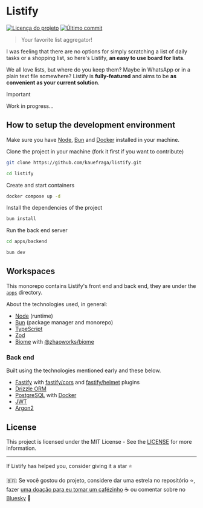 # Listify

[![Licença do projeto](https://img.shields.io/github/license/kauefraga/listify)](https://github.com/kauefraga/listify/blob/main/LICENSE)
[![Último commit](https://img.shields.io/github/last-commit/kauefraga/listify/main)](https://github.com/kauefraga/listify)

> Your favorite list aggregator!

I was feeling that there are no options for simply scratching a list of daily tasks or a shopping list, so here's Listify, **an easy to use board for lists**.

We all love lists, but where do you keep them? Maybe in WhatsApp or in a plain text file somewhere? Listify is **fully-featured** and aims to be **as convenient as your current solution**.

> [!IMPORTANT]
> Work in progress...

## How to setup the development environment

Make sure you have [Node](https://nodejs.org/en), [Bun](https://bun.sh/) and [Docker](https://www.docker.com/) installed in your machine.

Clone the project in your machine (fork it first if you want to contribute)

```sh
git clone https://github.com/kauefraga/listify.git

cd listify
```

Create and start containers

```sh
docker compose up -d
```

Install the dependencies of the project

```sh
bun install
```

Run the back end server

```sh
cd apps/backend

bun dev
```

## Workspaces

This monorepo contains Listify's front end and back end, they are under the [`apps`](apps/) directory.

About the technologies used, in general:

- [Node](https://nodejs.org/en) (runtime)
- [Bun](https://bun.sh/) (package manager and monorepo)
- [TypeScript](https://www.typescriptlang.org/)
- [Zod](https://zod.dev/)
- [Biome](https://biomejs.dev/) with [@zhaoworks/biome](https://www.npmjs.com/package/@zhaoworks/biome)

### Back end

Built using the technologies mentioned early and these below.

- [Fastify](https://fastify.dev/) with [fastify/cors](https://www.npmjs.com/package/@fastify/cors) and [fastify/helmet](https://www.npmjs.com/package/@fastify/helmet) plugins
- [Drizzle ORM](https://orm.drizzle.team/)
- [PostgreSQL](https://www.postgresql.org/) with [Docker](https://www.docker.com/)
- [JWT](https://jwt.io/)
- [Argon2](https://www.npmjs.com/package/argon2)

## License

This project is licensed under the MIT License - See the [LICENSE](https://github.com/kauefraga/listify/blob/main/LICENSE) for more information.

---

If Listify has helped you, consider giving it a star ⭐

🇧🇷: Se você gostou do projeto, considere dar uma estrela no repositório ⭐, fazer [uma doação para eu tomar um cafézinho](https://www.pixme.bio/kauefraga) ☕ ou comentar sobre no [Bluesky](https://bsky.app/) 💙
